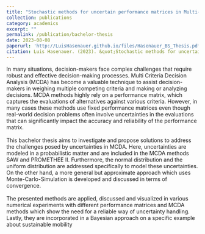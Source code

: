 ```yaml
---
title: "Stochastic methods for uncertain performance matrices in Multi-Criteria Decision Analysis with an application to the transition process towards sustainable mobility"
collection: publications
category: academics
excerpt: ""
permalink: /publication/bachelor-thesis
date: 2023-08-08
paperurl: 'http://LuisHasenauer.github.io/files/Hasenauer_BS_Thesis.pdf'
citation: Luis Hasenauer. (2023). &quot;Stochastic methods for uncertain performance matrices in Multi-Criteria Decision Analysis with an application to the transition process towards sustainable mobility.&quot;'
---
```

In many situations, decision-makers face complex challenges that require robust and effective decision-making processes. Multi Criteria Decision Analysis (MCDA) has become a valuable technique to assist decision-makers in weighing multiple competing criteria and making or analyzing decisions. MCDA methods highly rely on a performance matrix, which captures the evaluations of alternatives against various criteria. However, in many cases these methods use fixed performance matrices even though real-world decision problems often involve uncertainties in the evaluations that can significantly impact the accuracy and reliability of the performance matrix.<br>
<br>
This bachelor thesis aims to investigate and propose solutions to address the challenges posed by uncertainties in MCDA. Here, uncertainties are modeled in a probabilistic matter and are included in the MCDA methods SAW and PROMETHEE II. Furthermore, the normal distribution and the uniform distribution are addressed specifically to model these uncertainties. On the other hand, a more general but approximate approach which uses Monte-Carlo-Simulation is developed and discussed in terms of convergence. <br>
<br>
The presented methods are applied, discussed and visualized in various numerical experiments with different performance matrices and MCDA methods which show the need for a reliable way of uncertainty handling. Lastly, they are incorporated in a Bayesian approach on a specific example about sustainable mobility
